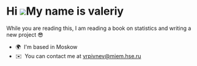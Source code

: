 Hi ![](https://user-images.githubusercontent.com/18350557/176309783-0785949b-9127-417c-8b55-ab5a4333674e.gif)My name is valeriy
===============================================================================================================================

While you are reading this, I am reading a book on statistics and writing a new project 😎

*   🌍  I'm based in Moskow
*   ✉️  You can contact me at [vrpivnev@miem.hse.ru](mailto:vrpivnev@miem.hse.ru)

